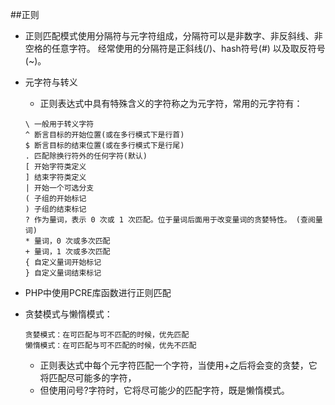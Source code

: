 ##正则 
* 正则匹配模式使用分隔符与元字符组成，分隔符可以是非数字、非反斜线、非空格的任意字符。
经常使用的分隔符是正斜线(/)、hash符号(#) 以及取反符号(~)。

* 元字符与转义
    * 正则表达式中具有特殊含义的字符称之为元字符，常用的元字符有：
    ```
    \ 一般用于转义字符
    ^ 断言目标的开始位置(或在多行模式下是行首)
    $ 断言目标的结束位置(或在多行模式下是行尾)
    . 匹配除换行符外的任何字符(默认)
    [ 开始字符类定义
    ] 结束字符类定义
    | 开始一个可选分支
    ( 子组的开始标记
    ) 子组的结束标记
    ? 作为量词，表示 0 次或 1 次匹配。位于量词后面用于改变量词的贪婪特性。 (查阅量词)
    * 量词，0 次或多次匹配
    + 量词，1 次或多次匹配
    { 自定义量词开始标记
    } 自定义量词结束标记
    ```

* PHP中使用PCRE库函数进行正则匹配

* 贪婪模式与懒惰模式：
    ```
    贪婪模式：在可匹配与可不匹配的时候，优先匹配
    懒惰模式：在可匹配与可不匹配的时候，优先不匹配
    ```
    * 正则表达式中每个元字符匹配一个字符，当使用+之后将会变的贪婪，它将匹配尽可能多的字符，
    * 但使用问号?字符时，它将尽可能少的匹配字符，既是懒惰模式。